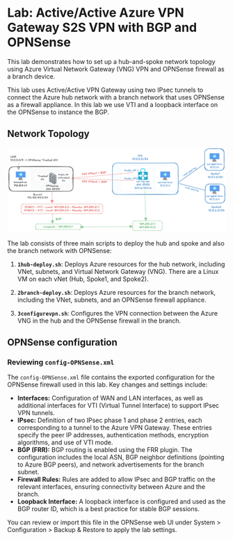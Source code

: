 # Lab: Active/Active Azure VPN Gateway S2S VPN with BGP and OPNSense


This lab demonstrates how to set up a hub-and-spoke network topology using Azure Virtual Network Gateway (VNG) VPN and OPNSense firewall as a branch device.

This lab uses Active/Active VPN Gateway using two IPsec tunnels to connect the Azure hub network with a branch network that uses OPNSense as a firewall appliance. In this lab we use VTI and a loopback interface on the OPNSense to instance the BGP. 

## Network Topology

![](./media/network-diagram.png)

The lab consists of three main scripts to deploy the hub and spoke and also the branch network with OPNSense:

1. **`1hub-deploy.sh`**: Deploys Azure resources for the hub network, including VNet, subnets, and Virtual Network Gateway (VNG). There are a Linux VM on each vNet (Hub, Spoke1, and Spoke2).

2. **`2branch-deploy.sh`**: Deploys Azure resources for the branch network, including the VNet, subnets, and an OPNSense firewall appliance.

3. **`3configurevpn.sh`**: Configures the VPN connection between the Azure VNG in the hub and the OPNSense firewall in the branch.

## OPNSense configuration

### Reviewing `config-OPNSense.xml`

The `config-OPNSense.xml` file contains the exported configuration for the OPNSense firewall used in this lab. Key changes and settings include:

- **Interfaces:** Configuration of WAN and LAN interfaces, as well as additional interfaces for VTI (Virtual Tunnel Interface) to support IPsec VPN tunnels.
- **IPsec:** Definition of two IPsec phase 1 and phase 2 entries, each corresponding to a tunnel to the Azure VPN Gateway. These entries specify the peer IP addresses, authentication methods, encryption algorithms, and use of VTI mode.
- **BGP (FRR):** BGP routing is enabled using the FRR plugin. The configuration includes the local ASN, BGP neighbor definitions (pointing to Azure BGP peers), and network advertisements for the branch subnet.
- **Firewall Rules:** Rules are added to allow IPsec and BGP traffic on the relevant interfaces, ensuring connectivity between Azure and the branch.
- **Loopback Interface:** A loopback interface is configured and used as the BGP router ID, which is a best practice for stable BGP sessions.

You can review or import this file in the OPNSense web UI under System > Configuration > Backup & Restore to apply the lab settings.